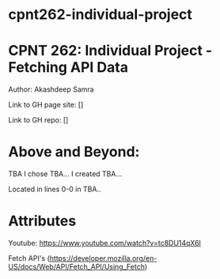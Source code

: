 # cpnt262-individual-project

# CPNT 262: Individual Project - Fetching API Data

Author: Akashdeep Samra

Link to GH page site: [] 

Link to GH repo: []

# Above and Beyond:
TBA
I chose TBA... I created TBA... 

Located in lines 0-0 in TBA..

# Attributes
Youtube:
https://www.youtube.com/watch?v=tc8DU14qX6I

Fetch API's
(https://developer.mozilla.org/en-US/docs/Web/API/Fetch_API/Using_Fetch)


